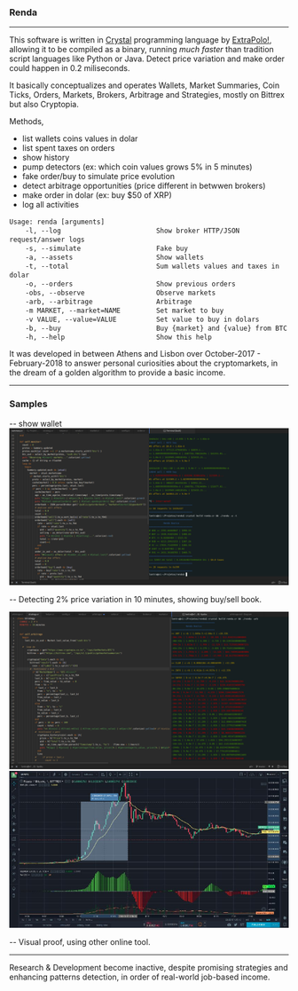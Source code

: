 ### Renda
---
This software is written in [Crystal](https://crystal-lang.org/) programming language by [ExtraPolo!](http://extrapolo.com/), allowing it to be compiled as a binary, running *much faster* than tradition script languages like Python or Java. Detect price variation and make order could happen in 0.2 miliseconds.

It basically conceptualizes and operates Wallets, Market Summaries, Coin Ticks, Orders, Markets, Brokers, Arbitrage and Strategies, mostly on Bittrex but also Cryptopia.

Methods,

- list wallets coins values in dolar
- list spent taxes on orders
- show history
- pump detectors (ex: which coin values grows 5% in 5 minutes)
- fake order/buy to simulate price evolution
- detect arbitrage opportunities (price different in betwwen brokers)
- make order in dolar (ex: buy $50 of XRP)
- log all activities


```
Usage: renda [arguments]
    -l, --log                        Show broker HTTP/JSON request/answer logs
    -s, --simulate                   Fake buy
    -a, --assets                     Show wallets
    -t, --total                      Sum wallets values and taxes in dolar
    -o, --orders                     Show previous orders
    -obs, --observe                  Observe markets
    -arb, --arbitrage                Arbitrage
    -m MARKET, --market=NAME         Set market to buy
    -v VALUE, --value=VALUE          Set value to buy in dolars
    -b, --buy                        Buy {market} and {value} from BTC
    -h, --help                       Show this help
```

It was developed in between Athens and Lisbon over October-2017 - February-2018 to answer personal curiosities about the cryptomarkets, in the dream of a golden algorithm to provide a basic income.

---

### Samples

-- show wallet
![arbitrage](doc/sample.png)

-- Detecting 2% price variation in 10 minutes, showing buy/sell book.

![arbitrage](doc/arbitragem.png)
![arbitrage](doc/pump.jpeg)

-- Visual proof, using other online tool.

---

Research & Development become inactive, despite promising strategies and enhancing patterns detection, in order of real-world job-based income.
